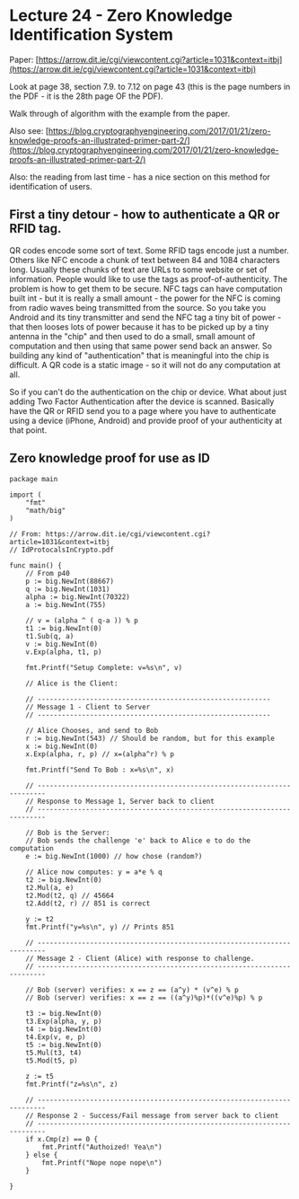 Lecture 24 - Zero Knowledge Identification System
=====================================

Paper: [https://arrow.dit.ie/cgi/viewcontent.cgi?article=1031&context=itbj](https://arrow.dit.ie/cgi/viewcontent.cgi?article=1031&context=itbj)

Look at page 38, section 7.9. to 7.12 on page 43 (this is the page numbers in the PDF - it is the 28th page OF the PDF).

Walk through of algorithm with the example from the paper.

Also see: [https://blog.cryptographyengineering.com/2017/01/21/zero-knowledge-proofs-an-illustrated-primer-part-2/](https://blog.cryptographyengineering.com/2017/01/21/zero-knowledge-proofs-an-illustrated-primer-part-2/)

Also: the reading from last time - has a nice section on this method for identification of users.


First a tiny detour - how to authenticate a QR or RFID tag.
-------------------------------------------------------------

QR codes encode some sort of text.  Some RFID tags encode just a number.  Others like NFC encode a chunk of text between 84 and 1084 characters long.
Usually these chunks of text are URLs to some website or set of information.   People would like to use the tags as proof-of-authenticity.   The problem
is how to get them to be secure.   NFC tags can have computation built int - but it is really a small amount - the power for the NFC is coming from
radio waves being transmitted from the source.  So you take you Android and its tiny transmitter and send the NFC tag a tiny bit of power - that then
looses lots of power because it has to be picked up by a tiny antenna in the "chip" and then used to do a small, small amount of computation and then
using that same power send back an answer.  So building any kind of "authentication" that is meaningful into the chip is difficult.
A QR code is a static image - so it will not do any computation at all.

So if you can't do the authentication on the chip or device.  What about just adding Two Factor Authentication after the device is scanned.
Basically have the QR or RFID send you to a page where you have to authenticate using a device (iPhone, Android) and provide proof of your
authenticity at that point.


Zero knowledge proof for use as ID
----------------------------------

```
package main

import (
    "fmt"
    "math/big"
)

// From: https://arrow.dit.ie/cgi/viewcontent.cgi?article=1031&context=itbj
// IdProtocalsInCrypto.pdf

func main() {
    // From p40
    p := big.NewInt(88667)
    q := big.NewInt(1031)
    alpha := big.NewInt(70322)
    a := big.NewInt(755)

    // v = (alpha ^ ( q-a )) % p
    t1 := big.NewInt(0)
    t1.Sub(q, a)
    v := big.NewInt(0)
    v.Exp(alpha, t1, p)

    fmt.Printf("Setup Complete: v=%s\n", v)

    // Alice is the Client:

    // ----------------------------------------------------------
    // Message 1 - Client to Server
    // ----------------------------------------------------------

    // Alice Chooses, and send to Bob
    r := big.NewInt(543) // Should be random, but for this example
    x := big.NewInt(0)
    x.Exp(alpha, r, p) // x=(alpha^r) % p

    fmt.Printf("Send To Bob : x=%s\n", x)

    // ------------------------------------------------------------------------
    // Response to Message 1, Server back to client
    // ------------------------------------------------------------------------

    // Bob is the Server:
    // Bob sends the challenge 'e' back to Alice e to do the computation
    e := big.NewInt(1000) // how chose (random?)

    // Alice now computes: y = a*e % q
    t2 := big.NewInt(0)
    t2.Mul(a, e)
    t2.Mod(t2, q) // 45664
    t2.Add(t2, r) // 851 is correct

    y := t2
    fmt.Printf("y=%s\n", y) // Prints 851

    // ------------------------------------------------------------------------
    // Message 2 - Client (Alice) with response to challenge.
    // ------------------------------------------------------------------------

    // Bob (server) verifies: x == z == (a^y) * (v^e) % p
    // Bob (server) verifies: x == z == ((a^y)%p)*((v^e)%p) % p

    t3 := big.NewInt(0)
    t3.Exp(alpha, y, p)
    t4 := big.NewInt(0)
    t4.Exp(v, e, p)
    t5 := big.NewInt(0)
    t5.Mul(t3, t4)
    t5.Mod(t5, p)

    z := t5
    fmt.Printf("z=%s\n", z)

    // ------------------------------------------------------------------------
    // Response 2 - Success/Fail message from server back to client
    // ------------------------------------------------------------------------
    if x.Cmp(z) == 0 {
        fmt.Printf("Authoized! Yea\n")
    } else {
        fmt.Printf("Nope nope nope\n")
    }

}

```


